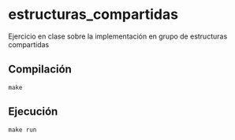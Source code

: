 # estructuras_compartidas
Ejercicio en clase sobre la implementación en grupo de estructuras compartidas

## Compilación 

```
make
```

## Ejecución
```
make run
```
